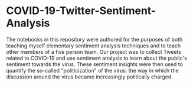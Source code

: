 # COVID-19-Twitter-Sentiment-Analysis

The notebooks in this repository were authored for the purposes of both teaching myself elementary sentiment analysis techniques and to teach other members of a five person team. 
Our project was to collect Tweets related to COVID-19 and use sentiment analysis to learn about the public's sentiment towards the virus. These sentiment insights were then 
used to quantify the so-called "politicization" of the virus: the way in which the discussion around the virus became increasingly politically charged.
